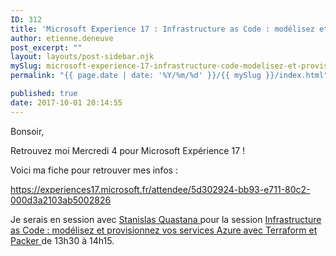 ```yaml
---
ID: 312
title: 'Microsoft Experience 17 : Infrastructure as Code : modélisez et provisionnez vos services Azure avec Terraform et Packer'
author: etienne.deneuve
post_excerpt: ""
layout: layouts/post-sidebar.njk
mySlug: microsoft-experience-17-infrastructure-code-modelisez-et-provisionnez-vos-services-azure-avec-terraform-et-packer
permalink: "{{ page.date | date: '%Y/%m/%d' }}/{{ mySlug }}/index.html"

published: true
date: 2017-10-01 20:14:55
---
```

Bonsoir,

Retrouvez moi Mercredi 4 pour Microsoft Expérience 17 !

Voici ma fiche pour retrouver mes infos :

<a href="https://experiences17.microsoft.fr/attendee/5d302924-bb93-e711-80c2-000d3a2103ab">https://experiences17.microsoft.fr/attendee/5d302924-bb93-e711-80c2-000d3a2103ab5002826</a>

Je serais en session avec <a href="https://stanislas.io">Stanislas Quastana </a>pour la session <span class="fieldval"><span class="fieldtext"><a href="https://experiences17.microsoft.fr/session/051cd784-895a-e711-80c2-000d3a21081a">Infrastructure as Code : modélisez et provisionnez vos services Azure avec Terraform et Packer </a>de 13h30 à 14h15.</span></span>

&nbsp;